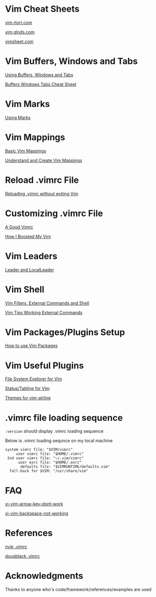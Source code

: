 # Vim Cheat Sheets
[vim.rtorr.com](https://vim.rtorr.com)

[vim.glnds.com](https://gist.github.com/glnds/11027696)

[vimsheet.com](https://vimsheet.com)

# Vim Buffers, Windows and Tabs
[Using Buffers, Windows and Tabs](https://dev.to/iggredible/using-buffers-windows-and-tabs-efficiently-in-vim-56jc)

[Buffers Windows Tabs Cheat Sheet](https://feici02.github.io/2017/05/28/buffers-windows-tabs.html)

# Vim Marks
[Using Marks](https://medium.com/@kyle.coberly/using-marks-in-vim-c878929ee022)

# Vim Mappings
[Basic Vim Mappings](https://dev.to/iggredible/basic-vim-mapping-5ahj)

[Understand and Create Vim Mappings](https://medium.com/vim-drops/understand-vim-mappings-and-create-your-own-shortcuts-f52ee4a6b8ed)

# Reload .vimrc File
[Reloading .vimrc without exiting Vim](https://medium.com/usevim/reloading-your-vimrc-bdbc7e6e9665)

# Customizing .vimrc File
[A Good Vimrc](https://dougblack.io/words/a-good-vimrc.html)

[How I Boosted My Vim](https://nvie.com/posts/how-i-boosted-my-vim/)

# Vim Leaders
[Leader and LocalLeader](https://learnvimscriptthehardway.stevelosh.com/chapters/06.html)

# Vim Shell
[Vim Filters, External Commands and Shell](https://vimways.org/2019/vim-and-the-shell/)

[Vim Tips Working External Commands](https://www.linux.com/training-tutorials/vim-tips-working-external-commands/)

# Vim Packages/Plugins Setup
[How to use Vim Packages](https://dev.to/iggredible/how-to-use-vim-packages-3gil)

# Vim Useful Plugins
[File System Explorer for Vim](https://github.com/preservim/nerdtree)

[Status/Tabline for Vim](https://github.com/vim-airline/vim-airline)

[Themes for vim-airline](https://github.com/vim-airline/vim-airline-themes)

# .vimrc file loading sequence
`:version` should display .vimrc loading sequence

Below is .vimrc loading sequnce on my local machine
```
system vimrc file: "$VIM/vimrc"
     user vimrc file: "$HOME/.vimrc"
 2nd user vimrc file: "~/.vim/vimrc"
      user exrc file: "$HOME/.exrc"
       defaults file: "$VIMRUNTIME/defaults.vim"
  fall-back for $VIM: "/usr/share/vim"
```
# FAQ
[vi-vim-arrow-key-dont-work](https://www.shellhacks.com/vi-vim-arrow-keys-dont-work-print-letters-in-insert-mode/)

[vi-vim-backspace-not-working](https://www.shellhacks.com/vi-vim-backspace-not-working/)

# References
[nvie .vimrc](https://raw.githubusercontent.com/nvie/vimrc/master/vimrc)

[dougblack .vimrc](https://github.com/dougblack/dotfiles/blob/master/.vimrc)

# Acknowledgments
Thanks to anyone who's code/framework/references/examples are used
